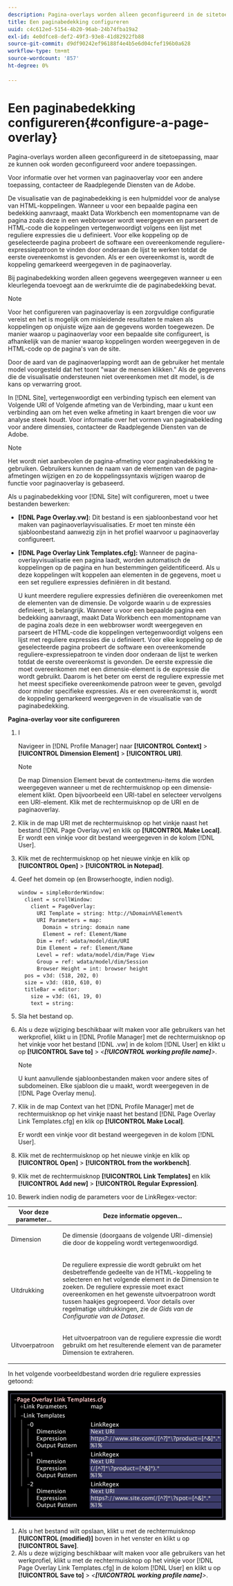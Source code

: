 ```yaml
---
description: Pagina-overlays worden alleen geconfigureerd in de sitetoepassing, maar ze kunnen ook worden geconfigureerd voor andere toepassingen.
title: Een paginabedekking configureren
uuid: c4c612ed-5154-4b20-96ab-24b74fba19a2
exl-id: 4e0dfce8-def2-49f3-93e8-41d82922fb88
source-git-commit: d9df90242ef96188f4e4b5e6d04cfef196b0a628
workflow-type: tm+mt
source-wordcount: '857'
ht-degree: 0%

---
```


# Een paginabedekking configureren{#configure-a-page-overlay}

Pagina-overlays worden alleen geconfigureerd in de sitetoepassing, maar ze kunnen ook worden geconfigureerd voor andere toepassingen.

Voor informatie over het vormen van paginaoverlay voor een andere toepassing, contacteer de Raadplegende Diensten van de Adobe.

De visualisatie van de paginabedekking is een hulpmiddel voor de analyse van HTML-koppelingen. Wanneer u voor een bepaalde pagina een bedekking aanvraagt, maakt Data Workbench een momentopname van de pagina zoals deze in een webbrowser wordt weergegeven en parseert de HTML-code die koppelingen vertegenwoordigt volgens een lijst met reguliere expressies die u definieert. Voor elke koppeling op de geselecteerde pagina probeert de software een overeenkomende reguliere-expressiepatroon te vinden door onderaan de lijst te werken totdat de eerste overeenkomst is gevonden. Als er een overeenkomst is, wordt de koppeling gemarkeerd weergegeven in de paginaoverlay.

Bij paginabedekking worden alleen gegevens weergegeven wanneer u een kleurlegenda toevoegt aan de werkruimte die de paginabedekking bevat.

>[!NOTE]
>
>Voor het configureren van paginaoverlay is een zorgvuldige configuratie vereist en het is mogelijk om misleidende resultaten te maken als koppelingen op onjuiste wijze aan de gegevens worden toegewezen. De manier waarop u paginaoverlay voor een bepaalde site configureert, is afhankelijk van de manier waarop koppelingen worden weergegeven in de HTML-code op de pagina&#39;s van de site.

Door de aard van de paginaoverlapping wordt aan de gebruiker het mentale model voorgesteld dat het toont &quot;waar de mensen klikken.&quot; Als de gegevens die de visualisatie ondersteunen niet overeenkomen met dit model, is de kans op verwarring groot.

In [!DNL Site], vertegenwoordigt een verbinding typisch een element van Volgende URI of Volgende afmeting van de Verbinding, maar u kunt een verbinding aan om het even welke afmeting in kaart brengen die voor uw analyse steek houdt. Voor informatie over het vormen van paginabekleding voor andere dimensies, contacteer de Raadplegende Diensten van de Adobe.

>[!NOTE]
>
>Het wordt niet aanbevolen de pagina-afmeting voor paginabedekking te gebruiken. Gebruikers kunnen de naam van de elementen van de pagina-afmetingen wijzigen en zo de koppelingssyntaxis wijzigen waarop de functie voor paginaoverlay is gebaseerd.

Als u paginabedekking voor [!DNL Site] wilt configureren, moet u twee bestanden bewerken:

* **[!DNL Page Overlay.vw]:** Dit bestand is een sjabloonbestand voor het maken van paginaoverlayvisualisaties. Er moet ten minste één sjabloonbestand aanwezig zijn in het profiel waarvoor u paginaoverlay configureert.
* **[!DNL Page Overlay Link Templates.cfg]:** Wanneer de pagina-overlayvisualisatie een pagina laadt, worden automatisch de koppelingen op de pagina en hun bestemmingen geïdentificeerd. Als u deze koppelingen wilt koppelen aan elementen in de gegevens, moet u een set reguliere expressies definiëren in dit bestand.

   U kunt meerdere reguliere expressies definiëren die overeenkomen met de elementen van de dimensie. De volgorde waarin u de expressies definieert, is belangrijk. Wanneer u voor een bepaalde pagina een bedekking aanvraagt, maakt Data Workbench een momentopname van de pagina zoals deze in een webbrowser wordt weergegeven en parseert de HTML-code die koppelingen vertegenwoordigt volgens een lijst met reguliere expressies die u definieert. Voor elke koppeling op de geselecteerde pagina probeert de software een overeenkomende reguliere-expressiepatroon te vinden door onderaan de lijst te werken totdat de eerste overeenkomst is gevonden. De eerste expressie die moet overeenkomen met een dimensie-element is de expressie die wordt gebruikt. Daarom is het beter om eerst de reguliere expressie met het meest specifieke overeenkomende patroon weer te geven, gevolgd door minder specifieke expressies. Als er een overeenkomst is, wordt de koppeling gemarkeerd weergegeven in de visualisatie van de paginabedekking.

**Pagina-overlay voor site configureren**

1. I

   Navigeer in [!DNL Profile Manager] naar **[!UICONTROL Context]** > **[!UICONTROL Dimension Element]** > **[!UICONTROL URI]**.

   >[!NOTE]
   >
   >De map Dimension Element bevat de contextmenu-items die worden weergegeven wanneer u met de rechtermuisknop op een dimensie-element klikt. Open bijvoorbeeld een URI-tabel en selecteer vervolgens een URI-element. Klik met de rechtermuisknop op de URI en de paginaoverlay.

1. Klik in de map URI met de rechtermuisknop op het vinkje naast het bestand [!DNL Page Overlay.vw] en klik op **[!UICONTROL Make Local]**. Er wordt een vinkje voor dit bestand weergegeven in de kolom [!DNL User].
1. Klik met de rechtermuisknop op het nieuwe vinkje en klik op **[!UICONTROL Open]** > **[!UICONTROL in Notepad]**.
1. Geef het domein op (en Browserhoogte, indien nodig).

   ```
   window = simpleBorderWindow: 
     client = scrollWindow: 
       client = PageOverlay: 
         URI Template = string: http://%Domain%%Element%
         URI Parameters = map: 
           Domain = string: domain name
           Element = ref: Element/Name
         Dim = ref: wdata/model/dim/URI
         Dim Element = ref: Element/Name
         Level = ref: wdata/model/dim/Page View
         Group = ref: wdata/model/dim/Session
         Browser Height = int: browser height
     pos = v3d: (518, 202, 0)
     size = v3d: (810, 610, 0)
     titleBar = editor: 
       size = v3d: (61, 19, 0)
       text = string: 
   ```

1. Sla het bestand op.
1. Als u deze wijziging beschikbaar wilt maken voor alle gebruikers van het werkprofiel, klikt u in [!DNL Profile Manager] met de rechtermuisknop op het vinkje voor het bestand [!DNL .vw] in de kolom [!DNL User] en klikt u op **[!UICONTROL Save to]** > *&lt;**[!UICONTROL working profile name]**>*.

   >[!NOTE]
   >
   >U kunt aanvullende sjabloonbestanden maken voor andere sites of subdomeinen. Elke sjabloon die u maakt, wordt weergegeven in de [!DNL Page Overlay menu].

1. Klik in de map Context van het [!DNL Profile Manager] met de rechtermuisknop op het vinkje naast het bestand [!DNL Page Overlay Link Templates.cfg] en klik op **[!UICONTROL Make Local]**.

   Er wordt een vinkje voor dit bestand weergegeven in de kolom [!DNL User].

1. Klik met de rechtermuisknop op het nieuwe vinkje en klik op **[!UICONTROL Open]** > **[!UICONTROL from the workbench]**.
1. Klik met de rechtermuisknop **[!UICONTROL Link Templates]** en klik **[!UICONTROL Add new]** > **[!UICONTROL Regular Expression]**.
1. Bewerk indien nodig de parameters voor de LinkRegex-vector:

<table id="table_24DD4BB5009542F7BB1DA3318E2E6E2B"> 
 <thead> 
  <tr> 
   <th colname="col1" class="entry"> Voor deze parameter... </th> 
   <th colname="col2" class="entry"> Deze informatie opgeven... </th> 
  </tr>
 </thead>
 <tbody> 
  <tr> 
   <td colname="col1"> <p>Dimension </p> </td> 
   <td colname="col2"> <p>De dimensie (doorgaans de volgende URI-dimensie) die door de koppeling wordt vertegenwoordigd. </p> </td> 
  </tr> 
  <tr> 
   <td colname="col1"> <p>Uitdrukking </p> </td> 
   <td colname="col2"> <p>De reguliere expressie die wordt gebruikt om het desbetreffende gedeelte van de HTML-koppeling te selecteren en het volgende element in de Dimension te zoeken. De reguliere expressie moet exact overeenkomen en het gewenste uitvoerpatroon wordt tussen haakjes gegroepeerd. Voor details over regelmatige uitdrukkingen, zie <i>de Gids van de Configuratie van de Dataset</i>. </p> </td> 
  </tr> 
  <tr> 
   <td colname="col1"> <p>Uitvoerpatroon </p> </td> 
   <td colname="col2"> <p>Het uitvoerpatroon van de reguliere expressie die wordt gebruikt om het resulterende element van de parameter Dimension te extraheren. </p> </td> 
  </tr> 
 </tbody> 
</table>

In het volgende voorbeeldbestand worden drie reguliere expressies getoond:

![](assets/cfg_PageOverlayLinkTemplates_Example.png)

1. Als u het bestand wilt opslaan, klikt u met de rechtermuisknop **[!UICONTROL (modified)]** boven in het venster en klikt u op **[!UICONTROL Save]**.
1. Als u deze wijziging beschikbaar wilt maken voor alle gebruikers van het werkprofiel, klikt u met de rechtermuisknop op het vinkje voor [!DNL Page Overlay Link Templates.cfg] in de kolom [!DNL User] en klikt u op **[!UICONTROL Save to]** > *&lt;**[!UICONTROL working profile name]**>*.
